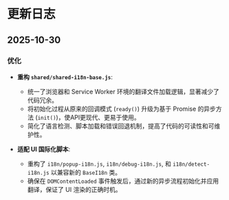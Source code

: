# 更新日志

## 2025-10-30

### 优化

- **重构 `shared/shared-i18n-base.js`**:
  - 统一了浏览器和 Service Worker 环境的翻译文件加载逻辑，显著减少了代码冗余。
  - 将初始化过程从原来的回调模式 (`ready()`) 升级为基于 Promise 的异步方法 (`init()`)，使API更现代、更易于使用。
  - 简化了语言检测、脚本加载和错误回退机制，提高了代码的可读性和可维护性。

- **适配 UI 国际化脚本**:
  - 重构了 `i18n/popup-i18n.js`, `i18n/debug-i18n.js`, 和 `i18n/detect-i18n.js` 以兼容新的 `BaseI18n` 类。
  - 确保在 `DOMContentLoaded` 事件触发后，通过新的异步流程初始化并应用翻译，保证了 UI 渲染的正确时机。